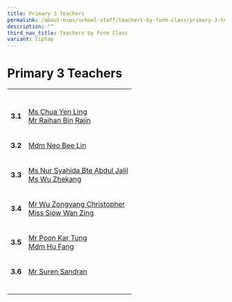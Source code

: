 ```yaml
---
title: Primary 3 Teachers
permalink: /about-nsps/school-staff/teachers-by-form-class/primary-3-teachers/
description: ""
third_nav_title: Teachers by Form Class
variant: tiptap
---
```

<h1>Primary 3 Teachers</h1>
<table style="minWidth: 50px">
<colgroup>
<col>
<col>
</colgroup>
<tbody>
<tr>
<th rowspan="1" colspan="1">
<p></p>
</th>
<th rowspan="1" colspan="1">
<p></p>
</th>
</tr>
<tr>
<td rowspan="1" colspan="1">
<p><strong>3.1</strong>
</p>
</td>
<td rowspan="1" colspan="1">
<p><a href="mailto:nsps@moe.edu.sg" rel="noopener noreferrer nofollow" target="_blank">Ms Chua Yen Ling</a>
<br><a href="mailto:nsps@moe.edu.sg" rel="noopener noreferrer nofollow" target="_blank">Mr Raihan Bin Rajin</a>
</p>
</td>
</tr>
<tr>
<td rowspan="1" colspan="1">
<p><strong>3.2</strong>
</p>
</td>
<td rowspan="1" colspan="1">
<p><a href="mailto:nsps@moe.edu.sg" rel="noopener noreferrer nofollow" target="_blank">Mdm Neo Bee Lin</a>
</p>
</td>
</tr>
<tr>
<td rowspan="1" colspan="1">
<p><strong>3.3</strong>
</p>
</td>
<td rowspan="1" colspan="1">
<p><a href="mailto:nsps@moe.edu.sg" rel="noopener noreferrer nofollow" target="_blank">Ms Nur Syahida Bte Abdul Jalil</a>
<br><a href="mailto:nsps@moe.edu.sg" rel="noopener noreferrer nofollow" target="_blank">Ms Wu Zhekang</a>
</p>
</td>
</tr>
<tr>
<td rowspan="1" colspan="1">
<p><strong>3.4</strong>
</p>
</td>
<td rowspan="1" colspan="1">
<p><a href="mailto:nsps@moe.edu.sg" rel="noopener noreferrer nofollow" target="_blank">Mr Wu Zongyang Christopher </a>
<br><a href="mailto:nsps@moe.edu.sg" rel="noopener noreferrer nofollow" target="_blank">Miss Siow Wan Zing</a>
</p>
</td>
</tr>
<tr>
<td rowspan="1" colspan="1">
<p><strong>3.5</strong>
</p>
</td>
<td rowspan="1" colspan="1">
<p><a href="mailto:nsps@moe.edu.sg" rel="noopener noreferrer nofollow" target="_blank">Mr Poon Kar Tung </a>
<br><a href="mailto:nsps@moe.edu.sg" rel="noopener noreferrer nofollow" target="_blank">Mdm Hu Fang</a>
</p>
</td>
</tr>
<tr>
<td rowspan="1" colspan="1">
<p><strong>3.6</strong>
</p>
</td>
<td rowspan="1" colspan="1">
<p><a href="mailto:nsps@moe.edu.sg" rel="noopener noreferrer nofollow" target="_blank">Mr Suren Sandran</a>
</p>
</td>
</tr>
<tr>
<td rowspan="1" colspan="1">
<p></p>
</td>
<td rowspan="1" colspan="1">
<p></p>
</td>
</tr>
</tbody>
</table>
<p></p>